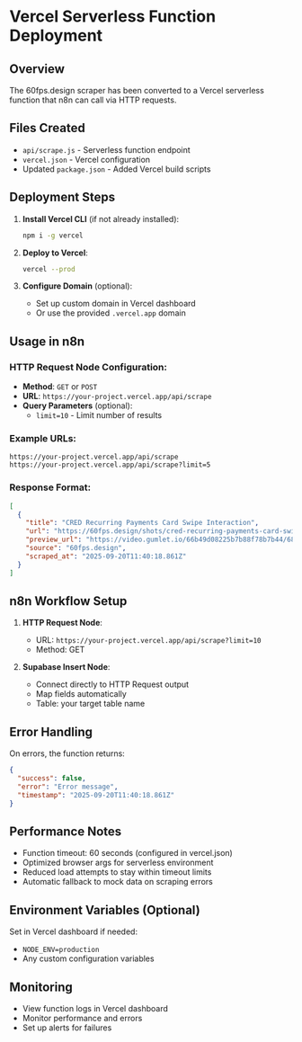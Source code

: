 # Vercel Serverless Function Deployment

## Overview

The 60fps.design scraper has been converted to a Vercel serverless function that n8n can call via HTTP requests.

## Files Created

- `api/scrape.js` - Serverless function endpoint
- `vercel.json` - Vercel configuration 
- Updated `package.json` - Added Vercel build scripts

## Deployment Steps

1. **Install Vercel CLI** (if not already installed):
   ```bash
   npm i -g vercel
   ```

2. **Deploy to Vercel**:
   ```bash
   vercel --prod
   ```

3. **Configure Domain** (optional):
   - Set up custom domain in Vercel dashboard
   - Or use the provided `.vercel.app` domain

## Usage in n8n

### HTTP Request Node Configuration:
- **Method**: `GET` or `POST`
- **URL**: `https://your-project.vercel.app/api/scrape`
- **Query Parameters** (optional):
  - `limit=10` - Limit number of results

### Example URLs:
```
https://your-project.vercel.app/api/scrape
https://your-project.vercel.app/api/scrape?limit=5
```

### Response Format:
```json
[
  {
    "title": "CRED Recurring Payments Card Swipe Interaction",
    "url": "https://60fps.design/shots/cred-recurring-payments-card-swipe-interaction?video=68adddc0cd4a3cfd5418a305",
    "preview_url": "https://video.gumlet.io/66b49d08225b7b88f78b7b44/68adddc0cd4a3cfd5418a305/main.mp4",
    "source": "60fps.design",
    "scraped_at": "2025-09-20T11:40:18.861Z"
  }
]
```

## n8n Workflow Setup

1. **HTTP Request Node**:
   - URL: `https://your-project.vercel.app/api/scrape?limit=10`
   - Method: GET

2. **Supabase Insert Node**:
   - Connect directly to HTTP Request output
   - Map fields automatically
   - Table: your target table name

## Error Handling

On errors, the function returns:
```json
{
  "success": false,
  "error": "Error message",
  "timestamp": "2025-09-20T11:40:18.861Z"
}
```

## Performance Notes

- Function timeout: 60 seconds (configured in vercel.json)
- Optimized browser args for serverless environment
- Reduced load attempts to stay within timeout limits
- Automatic fallback to mock data on scraping errors

## Environment Variables (Optional)

Set in Vercel dashboard if needed:
- `NODE_ENV=production`
- Any custom configuration variables

## Monitoring

- View function logs in Vercel dashboard
- Monitor performance and errors
- Set up alerts for failures
